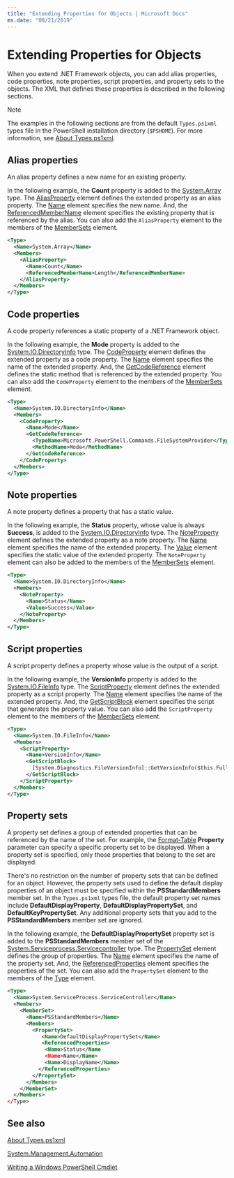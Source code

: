 ```yaml
---
title: "Extending Properties for Objects | Microsoft Docs"
ms.date: "08/21/2019"
---
```


# Extending Properties for Objects

When you extend .NET Framework objects, you can add alias properties, code properties, note
properties, script properties, and property sets to the objects. The XML that defines these
properties is described in the following sections.

> [!NOTE]
> The examples in the following sections are from the default `Types.ps1xml` types file in the
> PowerShell installation directory (`$PSHOME`). For more information, see [About Types.ps1xml](/powershell/module/microsoft.powershell.core/about/about_types.ps1xml).

## Alias properties

An alias property defines a new name for an existing property.

In the following example, the **Count** property is added to the [System.Array](/dotnet/api/System.Array)
type. The [AliasProperty](/dotnet/api/system.management.automation.psaliasproperty) element defines
the extended property as an alias property. The [Name](/dotnet/api/system.management.automation.psmemberinfo.name)
element specifies the new name. And, the
[ReferencedMemberName](/dotnet/api/system.management.automation.psaliasproperty.referencedmembername)
element specifies the existing property that is referenced by the alias. You can also add the
`AliasProperty` element to the members of the [MemberSets](/dotnet/api/system.management.automation.psmemberset)
element.

```xml
<Type>
  <Name>System.Array</Name>
  <Members>
    <AliasProperty>
      <Name>Count</Name>
      <ReferencedMemberName>Length</ReferencedMemberName>
    </AliasProperty>
  </Members>
</Type>
```

## Code properties

A code property references a static property of a .NET Framework object.

In the following example, the **Mode** property is added to the [System.IO.DirectoryInfo](/dotnet/api/System.IO.DirectoryInfo)
type. The [CodeProperty](/dotnet/api/system.management.automation.pscodeproperty) element defines
the extended property as a code property. The [Name](/dotnet/api/system.management.automation.psmemberinfo.name)
element specifies the name of the extended property. And, the [GetCodeReference](/dotnet/api/system.management.automation.pscodeproperty.gettercodereference)
element defines the static method that is referenced by the extended property. You can also add the
`CodeProperty` element to the members of the [MemberSets](/dotnet/api/system.management.automation.psmemberset)
element.

```xml
<Type>
  <Name>System.IO.DirectoryInfo</Name>
  <Members>
    <CodeProperty>
      <Name>Mode</Name>
      <GetCodeReference>
        <TypeName>Microsoft.PowerShell.Commands.FileSystemProvider</TypeName>
        <MethodName>Mode</MethodName>
      </GetCodeReference>
    </CodeProperty>
  </Members>
</Type>
```

## Note properties

A note property defines a property that has a static value.

In the following example, the **Status** property, whose value is always **Success**, is added to
the [System.IO.DirectoryInfo](/dotnet/api/System.IO.DirectoryInfo) type. The [NoteProperty](/dotnet/api/system.management.automation.psnoteproperty)
element defines the extended property as a note property. The [Name](/dotnet/api/system.management.automation.psmemberinfo.name)
element specifies the name of the extended property. The [Value](/dotnet/api/system.management.automation.psnoteproperty.value)
element specifies the static value of the extended property. The `NoteProperty` element can also be
added to the members of the [MemberSets](/dotnet/api/system.management.automation.psmemberset)
element.

```xml
<Type>
  <Name>System.IO.DirectoryInfo</Name>
  <Members>
    <NoteProperty>
      <Name>Status</Name>
      <Value>Success</Value>
    </NoteProperty>
  </Members>
</Type>
```

## Script properties

A script property defines a property whose value is the output of a script.

In the following example, the **VersionInfo** property is added to the [System.IO.FileInfo](/dotnet/api/System.IO.FileInfo)
type. The [ScriptProperty](/dotnet/api/system.management.automation.psscriptproperty) element
defines the extended property as a script property. The [Name](/dotnet/api/system.management.automation.psmemberinfo.name)
element specifies the name of the extended property. And, the [GetScriptBlock](/dotnet/api/system.management.automation.psscriptproperty.getterscript)
element specifies the script that generates the property value. You can also add the
`ScriptProperty` element to the members of the [MemberSets](/dotnet/api/system.management.automation.psmemberset)
element.

```xml
<Type>
  <Name>System.IO.FileInfo</Name>
  <Members>
    <ScriptProperty>
      <Name>VersionInfo</Name>
      <GetScriptBlock>
        [System.Diagnostics.FileVersionInfo]::GetVersionInfo($this.FullName)
      </GetScriptBlock>
    </ScriptProperty>
  </Members>
</Type>
```

## Property sets

A property set defines a group of extended properties that can be referenced by the name of the set.
For example, the [Format-Table](/powershell/module/Microsoft.PowerShell.Utility/Format-Table)
**Property** parameter can specify a specific property set to be displayed. When a property set is
specified, only those properties that belong to the set are displayed.

There's no restriction on the number of property sets that can be defined for an object. However,
the property sets used to define the default display properties of an object must be specified
within the **PSStandardMembers** member set. In the `Types.ps1xml` types file, the default property
set names include **DefaultDisplayProperty**, **DefaultDisplayPropertySet**, and
**DefaultKeyPropertySet**. Any additional property sets that you add to the **PSStandardMembers**
member set are ignored.

In the following example, the **DefaultDisplayPropertySet** property set is added to the
**PSStandardMembers** member set of the [System.Serviceprocess.Servicecontroller](/dotnet/api/System.ServiceProcess.ServiceController)
type. The [PropertySet](/dotnet/api/system.management.automation.pspropertyset) element defines the
group of properties. The [Name](/dotnet/api/system.management.automation.psmemberinfo.name) element
specifies the name of the property set. And, the
[ReferencedProperties](/dotnet/api/system.management.automation.pspropertyset.referencedpropertynames)
element specifies the properties of the set. You can also add the `PropertySet` element to the
members of the [Type](/dotnet/api/system.management.automation.pstypename) element.

```xml
<Type>
  <Name>System.ServiceProcess.ServiceController</Name>
  <Members>
    <MemberSet>
      <Name>PSStandardMembers</Name>
      <Members>
        <PropertySet>
           <Name>DefaultDisplayPropertySet</Name>
           <ReferencedProperties>
            <Name>Status</Name
            <Name>Name</Name>
            <Name>DisplayName</Name>
          </ReferencedProperties>
        </PropertySet>
      </Members>
    </MemberSet>
  </Members>
</Type>
```

## See also

[About Types.ps1xml](/powershell/module/microsoft.powershell.core/about/about_types.ps1xml)

[System.Management.Automation](/dotnet/api/System.Management.Automation)

[Writing a Windows PowerShell Cmdlet](./writing-a-windows-powershell-cmdlet.md)
